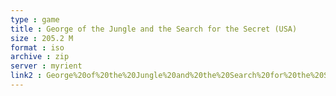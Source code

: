 ```yaml
---
type : game
title : George of the Jungle and the Search for the Secret (USA)
size : 205.2 M
format : iso
archive : zip
server : myrient
link2 : George%20of%20the%20Jungle%20and%20the%20Search%20for%20the%20Secret%20%28USA%29
---
```

